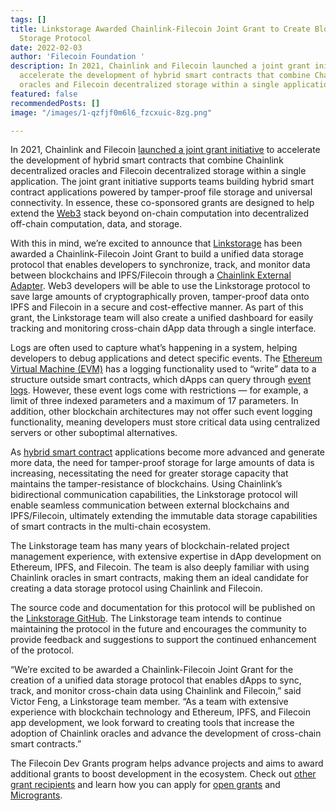 ```yaml
---
tags: []
title: Linkstorage Awarded Chainlink-Filecoin Joint Grant to Create Blockchain Data
  Storage Protocol
date: 2022-02-03
author: 'Filecoin Foundation '
description: In 2021, Chainlink and Filecoin launched a joint grant initiative to
  accelerate the development of hybrid smart contracts that combine Chainlink decentralized
  oracles and Filecoin decentralized storage within a single application.
featured: false
recommendedPosts: []
image: "/images/1-qzfjf0m6l6_fzcxuic-8zg.png"

---
```

In 2021, Chainlink and Filecoin [launched a joint grant initiative](https://blog.chain.link/announcing-the-chainlink-and-filecoin-joint-grant-program/) to accelerate the development of hybrid smart contracts that combine Chainlink decentralized oracles and Filecoin decentralized storage within a single application. The joint grant initiative supports teams building hybrid smart contract applications powered by tamper-proof file storage and universal connectivity. In essence, these co-sponsored grants are designed to help extend the [Web3](https://blog.chain.link/web3/) stack beyond on-chain computation into decentralized off-chain computation, data, and storage.

With this in mind, we’re excited to announce that [Linkstorage](https://linkstorage.io/) has been awarded a Chainlink-Filecoin Joint Grant to build a unified data storage protocol that enables developers to synchronize, track, and monitor data between blockchains and IPFS/Filecoin through a [Chainlink External Adapter](https://docs.chain.link/docs/external-adapters/). Web3 developers will be able to use the Linkstorage protocol to save large amounts of cryptographically proven, tamper-proof data onto IPFS and Filecoin in a secure and cost-effective manner. As part of this grant, the Linkstorage team will also create a unified dashboard for easily tracking and monitoring cross-chain dApp data through a single interface.

Logs are often used to capture what’s happening in a system, helping developers to debug applications and detect specific events. The [Ethereum Virtual Machine (EVM)](https://ethereum.org/en/developers/docs/evm/) has a logging functionality used to “write” data to a structure outside smart contracts, which dApps can query through [event logs](https://blog.chain.link/events-and-logging-in-solidity/). However, these event logs come with restrictions — for example, a limit of three indexed parameters and a maximum of 17 parameters. In addition, other blockchain architectures may not offer such event logging functionality, meaning developers must store critical data using centralized servers or other suboptimal alternatives.

As [hybrid smart contract](https://blog.chain.link/hybrid-smart-contracts-explained/) applications become more advanced and generate more data, the need for tamper-proof storage for large amounts of data is increasing, necessitating the need for greater storage capacity that maintains the tamper-resistance of blockchains. Using Chainlink’s bidirectional communication capabilities, the Linkstorage protocol will enable seamless communication between external blockchains and IPFS/Filecoin, ultimately extending the immutable data storage capabilities of smart contracts in the multi-chain ecosystem.

The Linkstorage team has many years of blockchain-related project management experience, with extensive expertise in dApp development on Ethereum, IPFS, and Filecoin. The team is also deeply familiar with using Chainlink oracles in smart contracts, making them an ideal candidate for creating a data storage protocol using Chainlink and Filecoin.

The source code and documentation for this protocol will be published on the [Linkstorage GitHub](https://github.com/linkstorage). The Linkstorage team intends to continue maintaining the protocol in the future and encourages the community to provide feedback and suggestions to support the continued enhancement of the protocol.

“We’re excited to be awarded a Chainlink-Filecoin Joint Grant for the creation of a unified data storage protocol that enables dApps to sync, track, and monitor cross-chain data using Chainlink and Filecoin,” said Victor Feng, a Linkstorage team member. “As a team with extensive experience with blockchain technology and Ethereum, IPFS, and Filecoin app development, we look forward to creating tools that increase the adoption of Chainlink oracles and advance the development of cross-chain smart contracts.”

The Filecoin Dev Grants program helps advance projects and aims to award additional grants to boost development in the ecosystem. Check out [other grant recipients](https://filecoinfoundation.medium.com/wave-11-dev-grant-recipients-ddc60c0b426c) and learn how you can apply for [open grants](https://github.com/filecoin-project/devgrants/blob/master/open-grants/README.md) and [Microgrants](https://github.com/filecoin-project/devgrants/blob/master/microgrants/microgrants.md).
